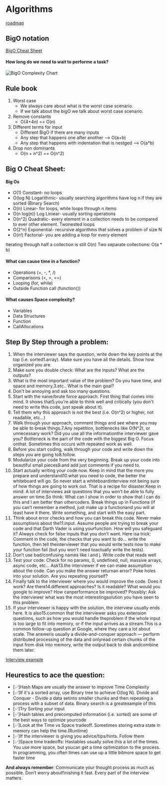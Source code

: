 # Algorithms

[roadmap](https://coggle.it/diagram/W5u8QkZs6r4sZM3J/t/master-the-interview)

## BigO notation

[BigO Cheat Sheet](https://www.bigocheatsheet.com/)

#### How long do we need to wait to performe a task?

![BigO Complexity Chart](big-o-complexity-chart.jpg)

## Rule book
1. Worst case
    * We always care about what is the worst case scenario.
    * If we talk about the bigO we talk about worst case scenario.
2. Remove constants
    * O(4+4n) == O(n)
3. Different terms for input
    * Different BigO if there are many inputs
    * Any step that happens one after another --> O(a+b)
    * Any step that happens with indentation that is nestged --> O(a*b)
4. Drop non dominants
    * O(n + n^2) == O(n^2)

## Big O Cheat Sheet:

#### Big Os

* O(1) Constant- no loops
* O(log N) Logarithmic- usually searching algorithms have log n if they are sorted (Binary Search)
* O(n) Linear- for loops, while loops through n items
* O(n log(n)) Log Liniear- usually sorting operations
* O(n^2) Quadratic- every element in a collection needs to be compared to ever other element. Twonested loops
* O(2^n) Exponential- recursive algorithms that solves a problem of size N
* O(n!) Factorial- you are adding a loop for every element

Iterating through half a collection is still O(n)
Two separate collections: O(a * b)

#### What can cause time in a function?

* Operations (+, -, *, /)
* Comparisons (<, >, ==)
* Looping (for, while)
* Outside Function call (function())

#### What causes Space complexity?

* Variables
* Data Structures
* Function 
* CallAllocations

## Step By Step through a problem:

1. When the interviewer says the question, write down the key points at the top (i.e. sorted1.array). Make sure you have all the details. Show how organized you are.
2. Make sure you double check: What are the inputs? What are the outputs?
3. What is the most important value of the problem? Do you have time, and space and memory,3.etc.. What is the main goal?
4. Don't be annoying and ask too many questions.
5. Start with the naive/brute force approach. First thing that comes into mind. It shows that5.you’re able to think well and critically (you don't need to write this code, just speak about it).
6. Tell them why this approach is not the best (i.e. O(n^2) or higher, not readable, etc...)
7. Walk through your approach, comment things and see where you may be able to break things.7.Any repetition, bottlenecks like O(N^2), or unnecessary work? Did you use all the informationthe interviewer gave you? Bottleneck is the part of the code with the biggest Big O. Focus onthat. Sometimes this occurs with repeated work as well.
8. Before you start coding, walk through your code and write down the steps you are going to8.follow.
9. Modularize your code from the very beginning. Break up your code into beautiful small pieces9.and add just comments if you need to.
10. Start actually writing your code now. Keep in mind that the more you prepare and understand10.what you need to code, the better the whiteboard will go. So never start a whiteboardinterview not being sure of how things are going to work out. That is a recipe for disaster.Keep in mind: A lot of interviews ask questions that you won’t be able to fully answer on time.So think: What can I show in order to show that I can do this and I am better than othercoders. Break things up in Functions (if you can’t remember a method, just make up a functionand you will at least have it there. Write something, and start with the easy part.
11. Think about error checks and how you can break this code. Never make assumptions about the11.input. Assume people are trying to break your code and that Darth Vader is using yourfunction. How will you safeguard it? Always check for false inputs that you don’t want. Here isa trick: Comment in the code, the checks that you want to do... write the function, then tell theinterviewer that you would write tests now to make your function fail (but you won't need toactually write the tests).
12. Don’t use bad/confusing names like i and j. Write code that reads well
13. Test your code: Check for no params, 0, undefined, null, massive arrays, async code, etc... Ask13.the interviewer if we can make assumption about the code. Can you make the answer returnan error? Poke holes into your solution. Are you repeating yourself?
14. Finally talk to the interviewer where you would improve the code. Does it work? Are there14.different approaches? Is it readable? What would you google to improve? How canperformance be improved? Possibly: Ask the interviewer what was the most interestingsolution you have seen to this problem
15. If your interviewer is happy with the solution, the interview usually ends here. It is also15.common that the interviewer asks you extension questions, such as how you would handle theproblem if the whole input is too large to fit into memory, or if the input arrives as a stream.This is a common follow-up question at Google, where they care a lot about scale. The answeris usually a divide-and-conquer approach — perform distributed processing of the data and onlyread certain chunks of the input from disk into memory, write the output back to disk andcombine them later.

[Interview example](https://www.youtube.com/watch?v=XKu_SEDAykw)


## Heurestics to ace the question:

* [✅]Hash Maps are usually the answer to improve Time Complexity
* [✅]If it's a sorted array, use Binary tree to achieve O(log N). Divide and Conquer - Divide a data setinto smaller chunks and then repeating a process with a subset of data. Binary search is a greatexample of this
* [✅]Try Sorting your input
* [✅]Hash tables and precomputed information (i.e. sorted) are some of the best ways to optimize yourcode
* [✅]Look at the Time vs Space tradeoff. Sometimes storing extra state in memory can help the time.(Runtime)
* [✅]If the interviewer is giving you advice/tips/hints. Follow them
* [✅]Space time tradeoffs: Hastables usually solve this a lot of the times. You use more space, but youcan get a time optimization to the process. In programming, you often times can use up a little bitmore space to get faster time

**And always remember**: Communicate your thought process as much as possible. Don’t worry aboutfinishing it fast. Every part of the interview matters.